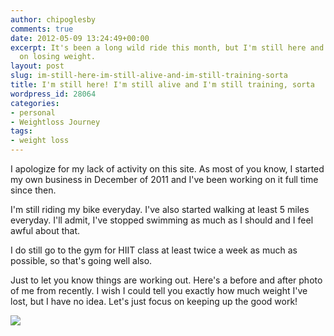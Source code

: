 ```yaml
---
author: chipoglesby
comments: true
date: 2012-05-09 13:24:49+00:00
excerpt: It's been a long wild ride this month, but I'm still here and I'm still focusing
  on losing weight.
layout: post
slug: im-still-here-im-still-alive-and-im-still-training-sorta
title: I'm still here! I'm still alive and I'm still training, sorta
wordpress_id: 28064
categories:
- personal
- Weightloss Journey
tags:
- weight loss
---
```


I apologize for my lack of activity on this site. As most of you know, I started my own business in December of 2011 and I've been working on it full time since then. 

I'm still riding my bike everyday. I've also started walking at least 5 miles everyday. I'll admit, I've stopped swimming as much as I should and I feel awful about that. 

I do still go to the gym for HIIT class at least twice a week as much as possible, so that's going well also.

Just to let you know things are working out. Here's a before and after photo of me from recently. I wish I could tell you exactly how much weight I've lost, but I have no idea. Let's just focus on keeping up the good work!

[![](http://www.chipoglesby.com/wp-content/uploads/2012/05/488350_294461357293951_220315421375212_724267_1652708575_n.jpeg)](http://www.chipoglesby.com/wp-content/uploads/2012/05/488350_294461357293951_220315421375212_724267_1652708575_n.jpeg)
